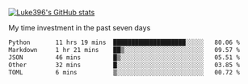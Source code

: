 [![Luke396's GitHub stats](https://github-readme-stats.vercel.app/api?username=luke396&show_icons=true&theme=synthwave&hide=stars)](https://github.com/anuraghazra/github-readme-stats)

My time investment in the past seven days

<!--START_SECTION:waka-->

```txt
Python       11 hrs 19 mins  ████████████████████░░░░░   80.06 %
Markdown     1 hr 21 mins    ██▒░░░░░░░░░░░░░░░░░░░░░░   09.57 %
JSON         46 mins         █▒░░░░░░░░░░░░░░░░░░░░░░░   05.51 %
Other        32 mins         █░░░░░░░░░░░░░░░░░░░░░░░░   03.85 %
TOML         6 mins          ▒░░░░░░░░░░░░░░░░░░░░░░░░   00.72 %
```

<!--END_SECTION:waka-->

<!--
**luke396/luke396** is a ✨ _special_ ✨ repository because its `README.md` (this file) appears on your GitHub profile.

Here are some ideas to get you started:

- 🔭 I’m currently working on ...
- 🌱 I’m currently learning ...
- 👯 I’m looking to collaborate on ...
- 🤔 I’m looking for help with ...
- 💬 Ask me about ...
- 📫 How to reach me: ...
- 😄 Pronouns: ...
- ⚡ Fun fact: ...
-->

